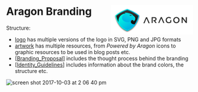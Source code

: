 # Aragon Branding <img align="right" src="https://github.com/aragonone/issues/blob/master/logo.png" height="80px" />

Structure:

- [logo](/logo) has multiple versions of the logo in SVG, PNG and JPG formats
- [artwork](/artwork) has multiple resources, from *Powered by Aragon* icons to graphic resources to be used in blog posts etc.
- [[Branding_Proposal](/Branding_Proposal.pdf)] includes the thought process behind the branding
- [[Identity_Guidelines](/Identity_Guidelines.pdf)] includes information about the brand colors, the structure etc.

<img width="1412" alt="screen shot 2017-10-03 at 2 06 40 pm" src="https://user-images.githubusercontent.com/718208/31124299-2e1af6f4-a844-11e7-9c4b-2ccc02fd6588.png">
